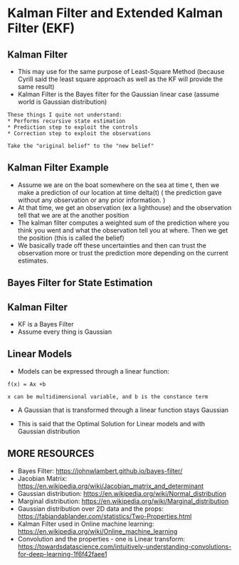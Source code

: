 # Kalman Filter and Extended Kalman Filter (EKF)

## Kalman Filter
* This may use for the same purpose of Least-Square Method (because Cyrill said the least square approach as well as the
 KF will provide the same result)
* Kalman Filter is the Bayes filter for the Gaussian linear case (assume world is Gaussian distribution)
```text
These things I quite not understand: 
* Performs recursive state estimation 
* Prediction step to exploit the controls 
* Correction step to exploit the observations 

Take the "original belief" to the "new belief"

```

## Kalman Filter Example

* Assume we are on the boat somewhere on the sea at time t, then we make a prediction of our location at time delta(t) (
the prediction gave without any observation or any prior information.
  )
* At that time, we get an observation (ex a lighthouse) and the observation tell that we are at the another position 
* The kalman filter computes a weighted sum of the prediction where you think you went and what the observation tell you 
at where. Then we get the position (this is called the belief)
* We basically trade off these uncertainties and then can trust the observation more or trust the prediction more depending
on the current estimates. 

## Bayes Filter for State Estimation

## Kalman Filter 
* KF is a Bayes Filter
* Assume every thing is Gaussian


## Linear Models
* Models can be expressed through a linear function: 
```text
f(x) = Ax +b 

x can be multidimensional variable, and b is the constance term
```
* A Gaussian that is transformed through a linear function stays Gaussian

* This is said that the Optimal Solution for Linear models and with Gaussian distribution




## MORE RESOURCES
* Bayes Filter: https://johnwlambert.github.io/bayes-filter/
* Jacobian Matrix: https://en.wikipedia.org/wiki/Jacobian_matrix_and_determinant
* Gaussian distribution: https://en.wikipedia.org/wiki/Normal_distribution
* Marginal distribution: https://en.wikipedia.org/wiki/Marginal_distribution
* Gaussian distribution over 2D data and the props: https://fabiandablander.com/statistics/Two-Properties.html
* Kalman Filter used in Online machine learning: https://en.wikipedia.org/wiki/Online_machine_learning
* Convolution and the properties - one is Linear transform: https://towardsdatascience.com/intuitively-understanding-convolutions-for-deep-learning-1f6f42faee1
